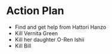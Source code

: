 Action Plan
===========
* Find and get help from Hattori Hanzo
* Kill Vernita Green
* Kill her daughter O-Ren Ishii
* Kill Bill
